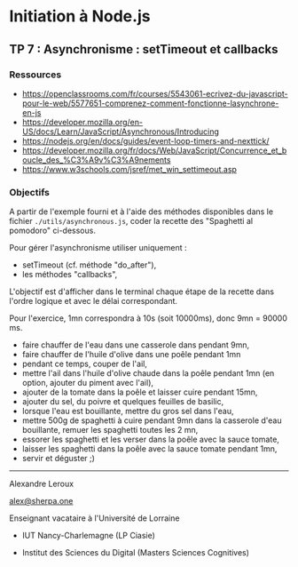 # Initiation à Node.js

## TP 7 : Asynchronisme : setTimeout et callbacks

### Ressources

- https://openclassrooms.com/fr/courses/5543061-ecrivez-du-javascript-pour-le-web/5577651-comprenez-comment-fonctionne-lasynchrone-en-js
- https://developer.mozilla.org/en-US/docs/Learn/JavaScript/Asynchronous/Introducing
- https://nodejs.org/en/docs/guides/event-loop-timers-and-nexttick/
- https://developer.mozilla.org/fr/docs/Web/JavaScript/Concurrence_et_boucle_des_%C3%A9v%C3%A9nements
- https://www.w3schools.com/jsref/met_win_settimeout.asp

### Objectifs

A partir de l'exemple fourni et à l'aide des méthodes disponibles dans le fichier `./utils/asynchronous.js`, coder la recette des "Spaghetti al pomodoro" ci-dessous.

Pour gérer l'asynchronisme utiliser uniquement :

- setTimeout (cf. méthode "do_after"),
- les méthodes "callbacks",

L'objectif est d'afficher dans le terminal chaque étape de la recette dans l'ordre logique et avec le délai correspondant.

Pour l'exercice, 1mn correspondra à 10s (soit 10000ms), donc 9mn = 90000 ms.

- faire chauffer de l'eau dans une casserole dans pendant 9mn,
- faire chauffer de l'huile d'olive dans une poêle pendant 1mn
- pendant ce temps, couper de l'ail,
- mettre l'ail dans l'huile d'olive chaude dans la poêle pendant 1mn (en option, ajouter du piment avec l'ail),
- ajouter de la tomate dans la poêle et laisser cuire pendant 15mn,
- ajouter du sel, du poivre et quelques feuilles de basilic,
- lorsque l'eau est bouillante, mettre du gros sel dans l'eau,
- mettre 500g de spaghetti à cuire pendant 9mn dans la casserole d'eau bouillante, remuer les spaghetti toutes les 2 mn,
- essorer les spaghetti et les verser dans la poêle avec la sauce tomate,
- laisser les spaghetti dans la poêle avec la sauce tomate pendant 1mn,
- servir et déguster ;)

---

Alexandre Leroux

alex@sherpa.one

Enseignant vacataire à l'Université de Lorraine

- IUT Nancy-Charlemagne (LP Ciasie)

- Institut des Sciences du Digital (Masters Sciences Cognitives)
